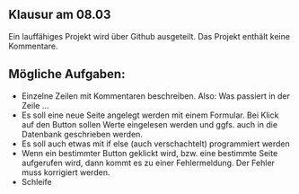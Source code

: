 ## Klausur am 08.03

Ein lauffähiges Projekt wird über Github ausgeteilt. Das Projekt enthält keine Kommentare.

## Mögliche Aufgaben:

* Einzelne Zeilen mit Kommentaren beschreiben. Also: Was passiert in der Zeile ...
* Es soll eine neue Seite angelegt werden mit einem Formular. Bei Klick auf den Button sollen Werte eingelesen werden und ggfs. auch in die Datenbank geschrieben werden.
* Es soll auch etwas mit if else (auch verschachtelt) programmiert werden
* Wenn ein bestimmter Button geklickt wird, bzw. eine bestimmte Seite aufgerufen wird, dann kommt es zu einer Fehlermeldung. Der Fehler muss korrigiert werden.
* Schleife 